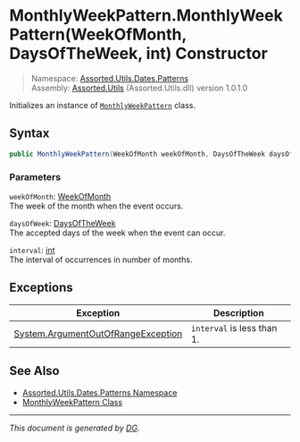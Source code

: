 ﻿# MonthlyWeekPattern.MonthlyWeekPattern(WeekOfMonth, DaysOfTheWeek, int) Constructor

> Namespace: [Assorted.Utils.Dates.Patterns](index.md#assortedutilsdatespatterns-namespace)\
> Assembly: [Assorted.Utils](index.md) (Assorted.Utils.dll) version 1.0.1.0

Initializes an instance of [`MonthlyWeekPattern`](Assorted.Utils.Dates.Patterns.MonthlyWeekPattern.md) class.

## Syntax

```csharp
public MonthlyWeekPattern(WeekOfMonth weekOfMonth, DaysOfTheWeek daysOfWeek, int interval = 1)
```

### Parameters

`weekOfMonth`: [WeekOfMonth](Assorted.Utils.Dates.WeekOfMonth.md)\
The week of the month when the event occurs.

`daysOfWeek`: [DaysOfTheWeek](Assorted.Utils.Dates.DaysOfTheWeek.md)\
The accepted days of the week when the event can occur.

`interval`: [int](https://docs.microsoft.com/en-us/dotnet/api/system.int32)\
The interval of occurrences in number of months.

## Exceptions

Exception | Description
--- | ---
[System.ArgumentOutOfRangeException](https://docs.microsoft.com/en-us/dotnet/api/system.argumentoutofrangeexception) | `interval` is less than 1.

## See Also

- [Assorted.Utils.Dates.Patterns Namespace](index.md#assortedutilsdatespatterns-namespace)
- [MonthlyWeekPattern Class](Assorted.Utils.Dates.Patterns.MonthlyWeekPattern.md)

---

_This document is generated by [DG](https://github.com/Khojasteh/dg)._
